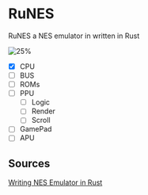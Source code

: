 # RuNES

RuNES a NES emulator in written in Rust

![25%](https://progress-bar.dev/25/?title=done)

- [x] CPU
- [ ] BUS
- [ ] ROMs
- [ ] PPU
  - [ ] Logic
  - [ ] Render
  - [ ] Scroll
- [ ] GamePad
- [ ] APU

## Sources

[Writing NES Emulator in Rust](https://bugzmanov.github.io/nes_ebook/chapter_1.html)
